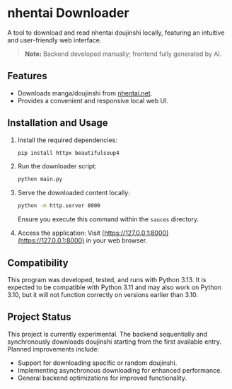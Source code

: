 # nhentai Downloader

A tool to download and read nhentai doujinshi locally, featuring an intuitive and user-friendly web interface.

> **Note:**
> Backend developed manually; frontend fully generated by AI.

## Features

* Downloads manga/doujinshi from [nhentai.net](https://nhentai.net).
* Provides a convenient and responsive local web UI.

## Installation and Usage

1. Install the required dependencies:

   ```bash
   pip install httpx beautifulsoup4
   ```

2. Run the downloader script:

   ```bash
   python main.py
   ```

3. Serve the downloaded content locally:

   ```bash
   python -m http.server 8000
   ```

   Ensure you execute this command within the `sauces` directory.

4. Access the application:
   Visit [https://127.0.0.1:8000](https://127.0.0.1:8000) in your web browser.

## Compatibility

This program was developed, tested, and runs with Python 3.13. It is expected to be compatible with Python 3.11 and may also work on Python 3.10, but it will not function correctly on versions earlier than 3.10.

## Project Status

This project is currently experimental. The backend sequentially and synchronously downloads doujinshi starting from the first available entry. Planned improvements include:

* Support for downloading specific or random doujinshi.
* Implementing asynchronous downloading for enhanced performance.
* General backend optimizations for improved functionality.
